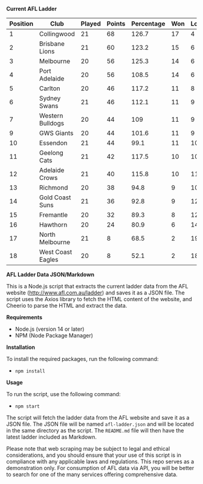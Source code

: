**Current AFL Ladder**

| Position | Club | Played | Points | Percentage | Won | Lost | Drawn | PF | PA |
| -------- | ---- | ------ | ------ | ---------- | --- | ---- | ----- | -- | -- |
| 1 | Collingwood | 21 | 68 | 126.7 | 17 | 4 | 0 | 1941 | 1532 |
| 2 | Brisbane Lions | 21 | 60 | 123.2 | 15 | 6 | 0 | 1984 | 1611 |
| 3 | Melbourne | 20 | 56 | 125.3 | 14 | 6 | 0 | 1859 | 1484 |
| 4 | Port Adelaide | 20 | 56 | 108.5 | 14 | 6 | 0 | 1845 | 1700 |
| 5 | Carlton | 20 | 46 | 117.2 | 11 | 8 | 1 | 1698 | 1449 |
| 6 | Sydney Swans | 21 | 46 | 112.1 | 11 | 9 | 1 | 1920 | 1713 |
| 7 | Western Bulldogs | 20 | 44 | 109 | 11 | 9 | 0 | 1666 | 1528 |
| 9 | GWS Giants | 20 | 44 | 101.6 | 11 | 9 | 0 | 1666 | 1640 |
| 10 | Essendon | 21 | 44 | 99.1 | 11 | 10 | 0 | 1771 | 1787 |
| 11 | Geelong Cats | 21 | 42 | 117.5 | 10 | 10 | 1 | 1954 | 1663 |
| 12 | Adelaide Crows | 21 | 40 | 115.8 | 10 | 11 | 0 | 1997 | 1725 |
| 13 | Richmond | 20 | 38 | 94.8 | 9 | 10 | 1 | 1635 | 1724 |
| 14 | Gold Coast Suns | 21 | 36 | 92.8 | 9 | 12 | 0 | 1655 | 1783 |
| 15 | Fremantle | 20 | 32 | 89.3 | 8 | 12 | 0 | 1550 | 1735 |
| 16 | Hawthorn | 20 | 24 | 80.9 | 6 | 14 | 0 | 1503 | 1857 |
| 17 | North Melbourne | 21 | 8 | 68.5 | 2 | 19 | 0 | 1453 | 2120 |
| 18 | West Coast Eagles | 20 | 8 | 52.1 | 2 | 18 | 0 | 1215 | 2332 |

**AFL Ladder Data JSON/Markdown**

This is a Node.js script that extracts the current ladder data from the AFL website (http://www.afl.com.au/ladder) and saves it as a JSON file. The script uses the Axios library to fetch the HTML content of the website, and Cheerio to parse the HTML and extract the data.

**Requirements**

- Node.js (version 14 or later)
- NPM (Node Package Manager)

**Installation**

To install the required packages, run the following command:

 - `npm install`

**Usage**

To run the script, use the following command:

 - `npm start`

The script will fetch the ladder data from the AFL website and save it as a JSON file. The JSON file will be named `afl-ladder.json` and will be located in the same directory as the script. The `README.md` file will then have the latest ladder included as Markdown.

Please note that web scraping may be subject to legal and ethical considerations, and you should ensure that your use of this script is in compliance with any applicable laws and regulations. This repo serves as a demonstration only. For consumption of AFL data via API, you will be better to search for one of the many services offering comprehensive data.
